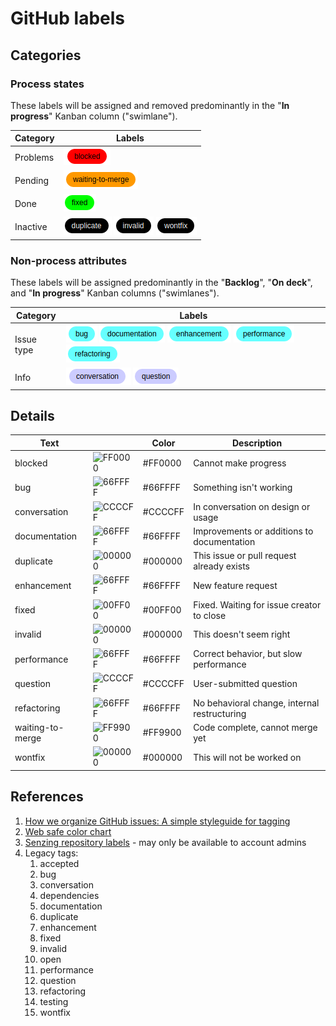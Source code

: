 # GitHub labels

## Categories

### Process states

These labels will be assigned and removed predominantly in the "**In progress**" Kanban column ("swimlane").

| Category   | Labels                                                                      |
|------------|-----------------------------------------------------------------------------|
| Problems   | ![blocked](blocked.png)                                                     |
| Pending    | ![waiting to merge](waiting-to-merge.png)                                   |
| Done       | ![fixed](fixed.png)                                                         |
| Inactive   | ![duplicate](duplicate.png) ![invalid](invalid.png) ![wontfix](wontfix.png) |

### Non-process attributes

These labels will be assigned predominantly in the "**Backlog**", "**On deck**", and "**In progress**" Kanban columns ("swimlanes").

| Category   | Labels |
|------------|--------|
| Issue type | ![bug](bug.png) ![documentation](documentation.png) ![enhancement](enhancement.png) ![performance](performance.png) ![refactoring](refactoring.png) |
| Info       | ![conversation](conversation.png) ![question](question.png) |

## Details

| Text             |                                                                   | Color   | Description                                  |
|------------------|-------------------------------------------------------------------|---------|----------------------------------------------|
| blocked          | ![FF0000](https://via.placeholder.com/30x30/FF0000/FF0000?text=.) | #FF0000 | Cannot make progress                         |
| bug              | ![66FFFF](https://via.placeholder.com/30x30/66FFFF/66FFFF?text=.) | #66FFFF | Something isn't working                      |
| conversation     | ![CCCCFF](https://via.placeholder.com/30x30/CCCCFF/CCCCFF?text=.) | #CCCCFF | In conversation on design or usage           |
| documentation    | ![66FFFF](https://via.placeholder.com/30x30/66FFFF/66FFFF?text=.) | #66FFFF | Improvements or additions to documentation   |
| duplicate        | ![000000](https://via.placeholder.com/30x30/000000/000000?text=.) | #000000 | This issue or pull request already exists    |
| enhancement      | ![66FFFF](https://via.placeholder.com/30x30/66FFFF/66FFFF?text=.) | #66FFFF | New feature request                          |
| fixed            | ![00FF00](https://via.placeholder.com/30x30/00FF00/00FF00?text=.) | #00FF00 | Fixed. Waiting for issue creator to close    |
| invalid          | ![000000](https://via.placeholder.com/30x30/000000/000000?text=.) | #000000 | This doesn't seem right                      |
| performance      | ![66FFFF](https://via.placeholder.com/30x30/66FFFF/66FFFF?text=.) | #66FFFF | Correct behavior, but slow performance       |
| question         | ![CCCCFF](https://via.placeholder.com/30x30/CCCCFF/CCCCFF?text=.) | #CCCCFF | User-submitted question                      |
| refactoring      | ![66FFFF](https://via.placeholder.com/30x30/66FFFF/66FFFF?text=.) | #66FFFF | No behavioral change, internal restructuring |
| waiting-to-merge | ![FF9900](https://via.placeholder.com/30x30/FF9900/FF9900?text=.) | #FF9900 | Code complete, cannot merge yet              |
| wontfix          | ![000000](https://via.placeholder.com/30x30/000000/000000?text=.) | #000000 | This will not be worked on                   |

## References

1. [How we organize GitHub issues: A simple styleguide for tagging](https://robinpowered.com/blog/best-practice-system-for-organizing-and-tagging-github-issues/)
1. [Web safe color chart](https://htmlcolorcodes.com/color-chart/web-safe-color-chart/)
1. [Senzing repository labels](https://github.com/organizations/Senzing/settings/labels) - may only be available to account admins
1. Legacy tags:
   1. accepted
   1. bug
   1. conversation
   1. dependencies
   1. documentation
   1. duplicate
   1. enhancement
   1. fixed
   1. invalid
   1. open
   1. performance
   1. question
   1. refactoring
   1. testing
   1. wontfix
